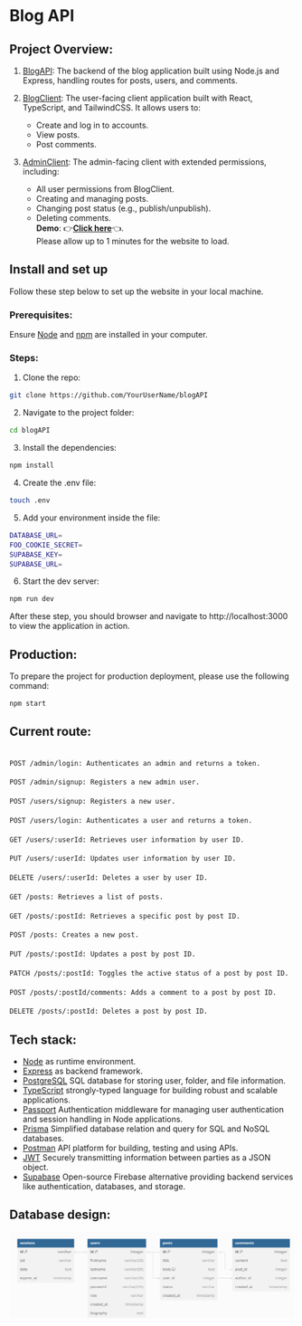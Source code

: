 # Blog API
## Project Overview: 
1. [BlogAPI](https://github.com/Arussel1/blogAPI): The backend of the blog application built using Node.js and Express, handling routes for posts, users, and comments.

2. [BlogClient](https://github.com/Arussel1/blogClient): The user-facing client application built with React, TypeScript, and TailwindCSS. It allows users to:

   + Create and log in to accounts.
   + View posts.
   + Post comments. 

3. [AdminClient](https://github.com/Arussel1/blogAdmin): The admin-facing client with extended permissions, including:

    + All user permissions from BlogClient.
    + Creating and managing posts.
    + Changing post status (e.g., publish/unpublish).
    + Deleting comments. <br>
**Demo**: :point_right:[**Click here**](https://blog-client-7nj1um41c-arussel1s-projects.vercel.app/):point_left:. <br>
Please allow up to 1 minutes for the website to load.
## Install and set up
Follow these step below to set up the website in your local machine.

### Prerequisites:
Ensure [Node](https://nodejs.org/en) and [npm](https://www.npmjs.comnode) are installed in your computer.
### Steps:
1. Clone the repo: <br>

```bash
git clone https://github.com/YourUserName/blogAPI
```

2. Navigate to the project folder:<br>

```bash
cd blogAPI
```

3. Install the dependencies:<br>

```bash
npm install
```

4. Create the .env file:<br>

```bash
touch .env
```

5. Add your environment inside the file: <br>

```bash
DATABASE_URL=
FOO_COOKIE_SECRET=
SUPABASE_KEY=
SUPABASE_URL=
```

6. Start the dev server:<br>

```bash
npm run dev
```


After these step, you should browser and navigate to http://localhost:3000 to view the application in action.
## Production:

To prepare the project for production deployment, please use the following command: <br>

```bash
npm start
```

## Current route:

```bash

POST /admin/login: Authenticates an admin and returns a token.

POST /admin/signup: Registers a new admin user.

POST /users/signup: Registers a new user.

POST /users/login: Authenticates a user and returns a token.

GET /users/:userId: Retrieves user information by user ID.

PUT /users/:userId: Updates user information by user ID.

DELETE /users/:userId: Deletes a user by user ID.

GET /posts: Retrieves a list of posts.

GET /posts/:postId: Retrieves a specific post by post ID.

POST /posts: Creates a new post.

PUT /posts/:postId: Updates a post by post ID.

PATCH /posts/:postId: Toggles the active status of a post by post ID.

POST /posts/:postId/comments: Adds a comment to a post by post ID.

DELETE /posts/:postId: Deletes a post by post ID.
```

## Tech stack:
+ [Node](https://nodejs.org/en) as runtime environment. <br>
+ [Express](https://expressjs.com/) as backend framework. <br>
+ [PostgreSQL](https://www.postgresql.org/) SQL database for storing user, folder, and file information. <br>
+ [TypeScript](https://www.typescriptlang.org/) strongly-typed language for building robust and scalable applications. <br>
+ [Passport](https://www.passportjs.org/) Authentication middleware for managing user authentication and session handling in Node applications. <br>
+ [Prisma](https://www.prisma.io/) Simplified database relation and query for SQL and NoSQL databases. <br>
+ [Postman](https://www.postman.com/) API platform for building, testing and using APIs. <br>
+ [JWT](https://www.npmjs.com/package/jsonwebtoken) Securely transmitting information between parties as a JSON object.
+ [Supabase](https://supabase.com/) Open-source Firebase alternative providing backend services like authentication, databases, and storage.
## Database design:
![DB design](image.png)